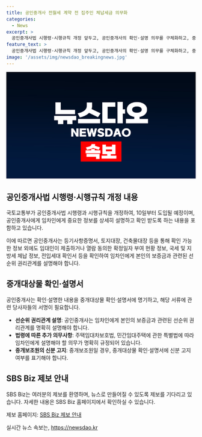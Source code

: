 ```yaml
---
title: 공인중개사 전월세 계약 전 집주인 체납세금 의무화
categories:
  - News
excerpt: >
  공인중개사법 시행령·시행규칙 개정 앞두고, 공인중개사의 확인·설명 의무를 구체화하고, 중개대상물 확인·설명서 서식으로 증빙토록
feature_text: >
  공인중개사법 시행령·시행규칙 개정 앞두고, 공인중개사의 확인·설명 의무를 구체화하고, 중개대상물 확인·설명서 서식으로 증빙토록
image: '/assets/img/newsdao_breakingnews.jpg'
---
```


<p><img src="/assets/img/newsdao_breakingnews.jpg" alt="implanttips 속보" /></p>

<h2 data-ke-size="size26">공인중개사법 시행령·시행규칙 개정 내용</h2>

<p>국토교통부가 공인중개사법 시행령과 시행규칙을 개정하여, 10일부터 도입될 예정이며, 공인중개사에게 임차인에게 중요한 정보를 상세히 설명하고 확인 받도록 하는 내용을 포함하고 있습니다.</p>

<p data-ke-size="size16">이에 따르면 공인중개사는 등기사항증명서, 토지대장, 건축물대장 등을 통해 확인 가능한 정보 외에도 임대인이 제출하거나 열람 동의한 확정일자 부여 현황 정보, 국세 및 지방세 체납 정보, 전입세대 확인서 등을 확인하여 임차인에게 본인의 보증금과 관련된 선순위 권리관계를 설명해야 합니다.</p>

<h2 data-ke-size="size26">중개대상물 확인·설명서</h2>

<p>공인중개사는 확인·설명한 내용을 중개대상물 확인·설명서에 명기하고, 해당 서류에 관련 당사자들의 서명이 필요합니다.</p>

<ul>
<li><b>선순위 권리관계 설명</b>: 공인중개사는 임차인에게 본인의 보증금과 관련된 선순위 권리관계를 명확히 설명해야 합니다.</li>
<li><b>법령에 따른 추가 의무사항</b>: 주택임대차보호법, 민간임대주택에 관한 특별법에 따라 임차인에게 설명해야 할 의무가 명확히 규정되어 있습니다.</li>
<li><b>중개보조원의 신분 고지</b>: 중개보조원일 경우, 중개대상물 확인·설명서에 신분 고지 여부를 표기해야 합니다.</li>
</ul>

<h2 data-ke-size="size26">SBS Biz 제보 안내</h2>

<p>SBS Biz는 여러분의 제보를 환영하며, 뉴스로 만들어질 수 있도록 제보를 기다리고 있습니다. 자세한 내용은 SBS Biz 홈페이지에서 확인하실 수 있습니다.</p>

<p data-ke-size="size16">제보 홈페이지: <a href="https://url.kr/9pghjn">SBS Biz 제보 안내</a></p>
실시간 뉴스 속보는, <a href="https://newsdao.kr" rel="dofollow">https://newsdao.kr</a>


